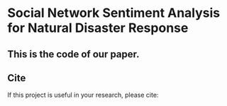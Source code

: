 # Social Network Sentiment Analysis for Natural Disaster Response

## This is the code of our paper.

## Cite
If this project is useful in your research, please cite:
